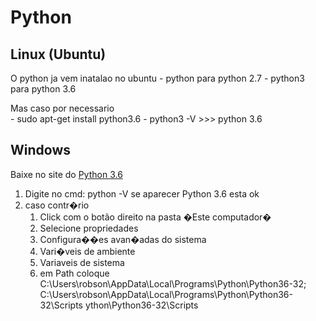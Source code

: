 # Python 


## Linux (Ubuntu)

O python ja vem inatalao no ubuntu 
	- python para python 2.7
	- python3 para python 3.6
	
Mas caso por necessario 	
	- sudo apt-get install python3.6
	- python3 -V >>> python 3.6


## Windows


Baixe no site do [Python 3.6](https://www.python.org/downloads/)

1. Digite no cmd: python -V
	se aparecer Python 3.6 esta ok 
2. caso contr�rio  
	1. Click com o botão direito na pasta �Este computador�
	2. Selecione propriedades
	3. Configura��es avan�adas do sistema 
	4. Vari�veis de ambiente
	5. Variaveis de sistema
	6. em Path coloque 	 C:\Users\robson\AppData\Local\Programs\Python\Python36-32; 
				C:\Users\robson\AppData\Local\Programs\Python\Python36-32\Scripts
ython\Python36-32\Scripts
<!--stackedit_data:
eyJoaXN0b3J5IjpbODY0NzgwOTU1LDEwODMyODM4MzldfQ==
-->
